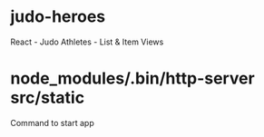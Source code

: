 # judo-heroes
React - Judo Athletes - List &amp; Item Views

# node_modules/.bin/http-server src/static
Command to start app
